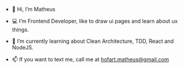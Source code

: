 - 👋 Hi, I’m Matheus

- 💻 I’m Frontend Developer, like to draw ui pages and learn about ux things.
- 📕 I’m currently learning about Clean Architecture, TDD, React and NodeJS.
- 📫 If you want to text me, call me at hofart.matheus@gmail.com
